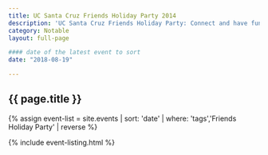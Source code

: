 ```yaml
---
title: UC Santa Cruz Friends Holiday Party 2014
description: 'UC Santa Cruz Friends Holiday Party: Connect and have fun with UC Santa Cruz'
category: Notable
layout: full-page

#### date of the latest event to sort
date: "2018-08-19"

---
```

<section id="main-content">
<div class="grid-container large">
<section class="heading">
<h2 class="underline">{{ page.title }}</h2>
</section>

<div class="events-card-list fade-out-siblings">
{% assign event-list = site.events | sort: 'date' | where: 'tags','Friends Holiday Party' | reverse %}

{% include event-listing.html %}